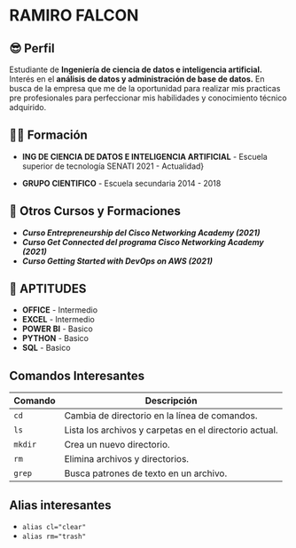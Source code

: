 # **RAMIRO FALCON**

## 😎 Perfil
   Estudiante de **Ingeniería de ciencia de 
   datos e inteligencia artificial.**
   Interés en el **análisis de datos y 
   administración de base de datos.**
   En busca de la empresa que me de la 
   oportunidad para realizar mis practicas 
   pre profesionales para perfeccionar mis 
   habilidades y conocimiento técnico adquirido.

## 👨‍🎓 Formación 
- **ING DE CIENCIA DE DATOS E INTELIGENCIA ARTIFICIAL** -
Escuela superior de tecnología SENATI 2021 - Actualidad}

- **GRUPO CIENTIFICO** -
Escuela secundaria 2014 - 2018

## 🥇 Otros Cursos y Formaciones
- ***Curso Entrepreneurship del Cisco Networking Academy (2021)***
- ***Curso Get Connected del programa Cisco Networking Academy (2021)***
- ***Curso Getting Started with DevOps on AWS (2021)***

## 💎 APTITUDES
+ **OFFICE** - Intermedio
+ **EXCEL** - Intermedio
+ **POWER BI** - Basico
+ **PYTHON** - Basico
+ **SQL** - Basico

## Comandos Interesantes

| Comando | Descripción |
|---------|-------------|
| `cd` | Cambia de directorio en la línea de comandos. |
| `ls` | Lista los archivos y carpetas en el directorio actual. |
| `mkdir` | Crea un nuevo directorio. |
| `rm` | Elimina archivos y directorios. |
| `grep` | Busca patrones de texto en un archivo. |

## Alias interesantes

+ `alias cl="clear"`
+ `alias rm="trash"`

